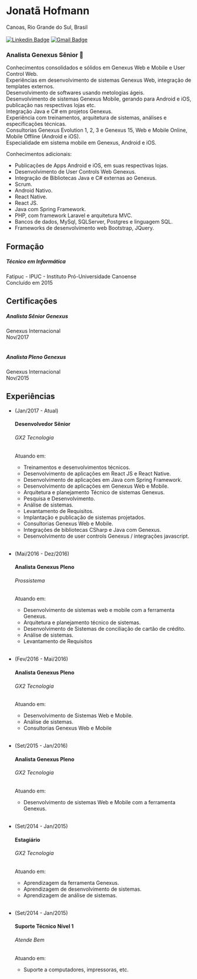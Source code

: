 # Jonatã Hofmann
Canoas, Rio Grande do Sul, Brasil<br/><br/>
[![Linkedin Badge](https://img.shields.io/badge/-LinkedIn-blue?style=flat-square&logo=Linkedin&logoColor=white&link=https://www.linkedin.com/in/jonatahofmann/)](https://www.linkedin.com/in/jonatahofmann/)
[![Gmail Badge](https://img.shields.io/badge/-Gmail-c14438?style=flat-square&logo=Gmail&logoColor=white&link=mailto:jonatahofmann@gmail.com)](mailto:jonatahofmann@gmail.com)

### Analista Genexus Sênior :rocket:

Conhecimentos consolidados e sólidos em Genexus Web e Mobile e User Control Web.<br/>
Experiências em desenvolvimento de sistemas Genexus Web, integração de templates externos.<br/>
Desenvolvimento de softwares usando metologias ágeis.<br/>
Desenvolvimento de sistemas Genexus Mobile, gerando para Android e iOS, publicação nas respectivas lojas etc.<br/>
Integração Java e C# em projetos Genexus.<br/>
Experiência com treinamentos, arquitetura de sistemas, análises e especificações técnicas.<br/>
Consultorias Genexus Evolution 1, 2, 3 e Genexus 15, Web e Mobile Online, Mobile Offline (Android e iOS).<br/>
Especialidade em sistema mobile em Genexus, Android e iOS.<br/>

Conhecimentos adicionais:
- Publicações de Apps Android e iOS, em suas respectivas lojas.
- Desenvolvimento de User Controls Web Genexus.
- Integração de Bibliotecas Java e C# externas ao Genexus.
- Scrum.
- Android Nativo.
- React Native.
- React JS.
- Java com Spring Framework.
- PHP, com framework Laravel e arquitetura MVC.
- Bancos de dados, MySql, SQLServer, Postgres e linguagem SQL.
- Frameworks de desenvolvimento web Bootstrap, JQuery. 


## Formação

##### Técnico em Informática<br/>
Fatipuc - IPUC - Instituto Pró-Universidade Canoense<br/>
Concluído em 2015


## Certificações
##### Analista Sênior Genexus
Genexus Internacional<br>
Nov/2017<br><br>
##### Analista Pleno Genexus
Genexus Internacional<br>
Nov/2015

## Experiências
- (Jan/2017 - Atual)<br/>
	#### Desenvolvedor Sênior
    ###### GX2 Tecnologia
    Atuando em:
  - Treinamentos e desenvolvimentos técnicos.
  - Desenvolvimento de aplicações em React JS e React Native.
  - Desenvolvimento de aplicações em Java com Spring Framework.
  - Desenvolvimento de aplicações em Genexus Web e Mobile.
  - Arquitetura e planejamento Técnico de sistemas Genexus.
  - Pesquisa e Desenvolvimento.
  - Análise de sistemas.
  - Levantamento de Requisitos.
  - Implantação e publicação de sistemas projetados.
  - Consultorias Genexus Web e Mobile.
  - Integrações de bibliotecas CSharp e Java com Genexus.
  - Desenvolvimento de user controls Genexus / integrações javascript.
<br/><br/>

- (Mai/2016 - Dez/2016)<br/>
	#### Analista Genexus Pleno
    ###### Prossistema
   Atuando em:
  - Desenvolvimento de sistemas web e mobile com a ferramenta Genexus.
  - Arquitetura e planejamento técnico de sistemas.
  - Desenvolvimento de Sistemas de conciliação de cartão de crédito.
  - Análise de sistemas.
  - Levantamento de Requisitos
 <br/><br/>
 
 - (Fev/2016 - Mai/2016)<br/>
	#### Analista Genexus Pleno
    ###### GX2 Tecnologia
   Atuando em:
    - Desenvolvimento de Sistemas Web e Mobile.
    - Análise de sistemas.
	- Consultorias Genexus Web e Mobile
 <br/><br/>
 
 - (Set/2015 - Jan/2016)<br/>
	#### Analista Genexus Pleno
    ###### GX2 Tecnologia
   Atuando em:
	- Desenvolvimento de sistemas Web e Mobile com a ferramenta Genexus.
<br/><br/>
 
 - (Set/2014 - Jan/2015)<br/>
	#### Estagiário
    ###### GX2 Tecnologia
   Atuando em:
    - Aprendizagem da ferramenta Genexus.
    - Aprendizagem de desenvolvimento de sistemas.
    - Aprendizagem de análise de sistemas.
<br/><br/>
- (Set/2014 - Jan/2015)<br/>
	#### Suporte Técnico Nível 1
    ###### Atende Bem
   Atuando em:
    - Suporte a computadores, impressoras, etc.

<!--
**JonataHofmann/JonataHofmann** is a ✨ _special_ ✨ repository because its `README.md` (this file) appears on your GitHub profile.

Here are some ideas to get you started:

- 🔭 I’m currently working on ...
- 🌱 I’m currently learning ...
- 👯 I’m looking to collaborate on ...
- 🤔 I’m looking for help with ...
- 💬 Ask me about ...
- 📫 How to reach me: ...
- 😄 Pronouns: ...
- ⚡ Fun fact: ...
-->
